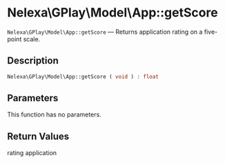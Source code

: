# Nelexa\GPlay\Model\App::getScore
`Nelexa\GPlay\Model\App::getScore` — Returns application rating on a five-point scale.

## Description
```php
Nelexa\GPlay\Model\App::getScore ( void ) : float
```

## Parameters
This function has no parameters.

## Return Values
rating application

